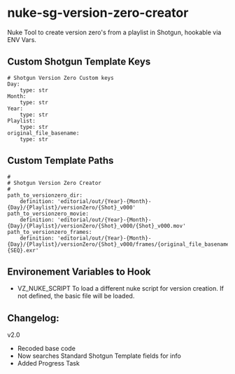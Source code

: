 # nuke-sg-version-zero-creator
 Nuke Tool to create version zero's from a playlist in Shotgun, hookable via ENV Vars.


## Custom Shotgun Template Keys
    # Shotgun Version Zero Custom keys
    Day:
        type: str
    Month:
        type: str
    Year:
        type: str
    Playlist:
        type: str
    original_file_basename:
        type: str


## Custom Template Paths
    #
    # Shotgun Version Zero Creator
    #
    path_to_versionzero_dir:
        definition: 'editorial/out/{Year}-{Month}-{Day}/{Playlist}/versionZero/{Shot}_v000'
    path_to_versionzero_movie:
        definition: 'editorial/out/{Year}-{Month}-{Day}/{Playlist}/versionZero/{Shot}_v000/{Shot}_v000.mov'
    path_to_versionzero_frames:
        definition: 'editorial/out/{Year}-{Month}-{Day}/{Playlist}/versionZero/{Shot}_v000/frames/{original_file_basename}_v000.{SEQ}.exr'



## Environement Variables to Hook
- VZ_NUKE_SCRIPT
To load a different nuke script for version creation. 
If not defined, the basic file will be loaded.




## Changelog:
v2.0
- Recoded base code
- Now searches Standard Shotgun Template fields for info
- Added Progress Task